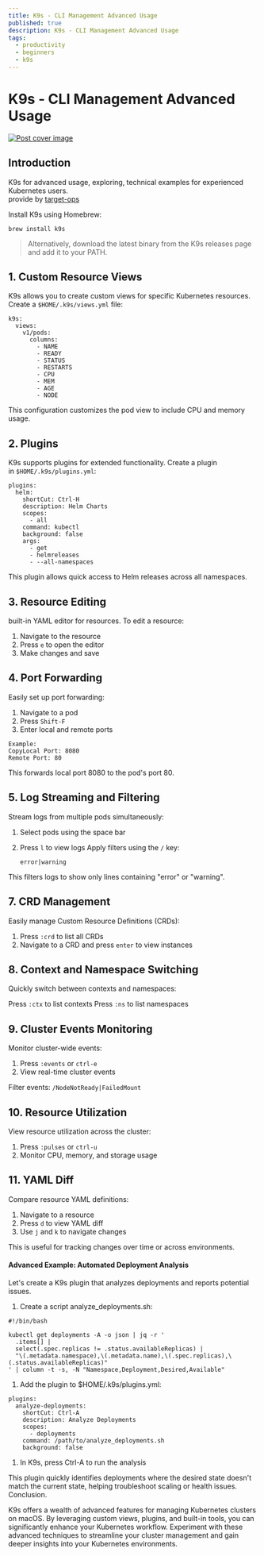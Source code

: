 ```yaml
---
title: K9s - CLI Management Advanced Usage
published: true
description: K9s - CLI Management Advanced Usage
tags:
  - productivity
  - beginners
  - k9s
---
```


K9s - CLI Management Advanced Usage
===================================

[![Post cover image](https://res.cloudinary.com/daily-now/image/upload/s--SjlQtfBM--/f_auto/v1719783760/posts/bWmCIC15T)](https://res.cloudinary.com/daily-now/image/upload/s--SjlQtfBM--/f_auto/v1719783760/posts/bWmCIC15T)

Introduction
------------

K9s for advanced usage, exploring, technical examples for experienced Kubernetes users.\
provide by [target-ops](https://github.com/target-ops)

Install K9s using Homebrew:

```
brew install k9s

```

> Alternatively, download the latest binary from the K9s releases page and add it to your PATH.

1\. Custom Resource Views
-------------------------

K9s allows you to create custom views for specific Kubernetes resources.\
Create a `$HOME/.k9s/views.yml` file:

```
k9s:
  views:
    v1/pods:
      columns:
        - NAME
        - READY
        - STATUS
        - RESTARTS
        - CPU
        - MEM
        - AGE
        - NODE

```

This configuration customizes the pod view to include CPU and memory usage.

2\. Plugins
-----------

K9s supports plugins for extended functionality. Create a plugin in `$HOME/.k9s/plugins.yml`:

```
plugins:
  helm:
    shortCut: Ctrl-H
    description: Helm Charts
    scopes:
      - all
    command: kubectl
    background: false
    args:
      - get
      - helmreleases
      - --all-namespaces

```

This plugin allows quick access to Helm releases across all namespaces.

3\. Resource Editing
--------------------

built-in YAML editor for resources. To edit a resource:

1.  Navigate to the resource
2.  Press `e` to open the editor
3.  Make changes and save

4\. Port Forwarding
-------------------

Easily set up port forwarding:

1.  Navigate to a pod
2.  Press `Shift-F`
3.  Enter local and remote ports

```
Example:
CopyLocal Port: 8080
Remote Port: 80

```

This forwards local port 8080 to the pod's port 80.

5\. Log Streaming and Filtering
-------------------------------

Stream logs from multiple pods simultaneously:

1.  Select pods using the space bar

2.  Press `l` to view logs Apply filters using the `/` key:

    `error|warning`

This filters logs to show only lines containing "error" or "warning".

7\. CRD Management
------------------

Easily manage Custom Resource Definitions (CRDs):

1.  Press `:crd` to list all CRDs
2.  Navigate to a CRD and press `enter` to view instances

8\. Context and Namespace Switching
-----------------------------------

Quickly switch between contexts and namespaces:

Press `:ctx` to list contexts Press `:ns` to list namespaces

9\. Cluster Events Monitoring
-----------------------------

Monitor cluster-wide events:

1.  Press `:events` or `ctrl-e`
2.  View real-time cluster events

Filter events: `/NodeNotReady|FailedMount`

10\. Resource Utilization
-------------------------

View resource utilization across the cluster:

1.  Press `:pulses` or `ctrl-u`
2.  Monitor CPU, memory, and storage usage

11\. YAML Diff
--------------

Compare resource YAML definitions:

1.  Navigate to a resource
2.  Press `d` to view YAML diff
3.  Use `j` and `k` to navigate changes

This is useful for tracking changes over time or across environments.

#### Advanced Example: Automated Deployment Analysis

Let's create a K9s plugin that analyzes deployments and reports potential issues.

1.  Create a script analyze_deployments.sh:

```
#!/bin/bash

kubectl get deployments -A -o json | jq -r '
  .items[] |
  select(.spec.replicas != .status.availableReplicas) |
  "\(.metadata.namespace),\(.metadata.name),\(.spec.replicas),\(.status.availableReplicas)"
' | column -t -s, -N "Namespace,Deployment,Desired,Available"

```

1.  Add the plugin to $HOME/.k9s/plugins.yml:

```
plugins:
  analyze-deployments:
    shortCut: Ctrl-A
    description: Analyze Deployments
    scopes:
      - deployments
    command: /path/to/analyze_deployments.sh
    background: false

```

1.  In K9s, press Ctrl-A to run the analysis

This plugin quickly identifies deployments where the desired state doesn't match the current state, helping troubleshoot scaling or health issues. Conclusion.

K9s offers a wealth of advanced features for managing Kubernetes clusters on macOS. By leveraging custom views, plugins, and built-in tools, you can significantly enhance your Kubernetes workflow. Experiment with these advanced techniques to streamline your cluster management and gain deeper insights into your Kubernetes environments.